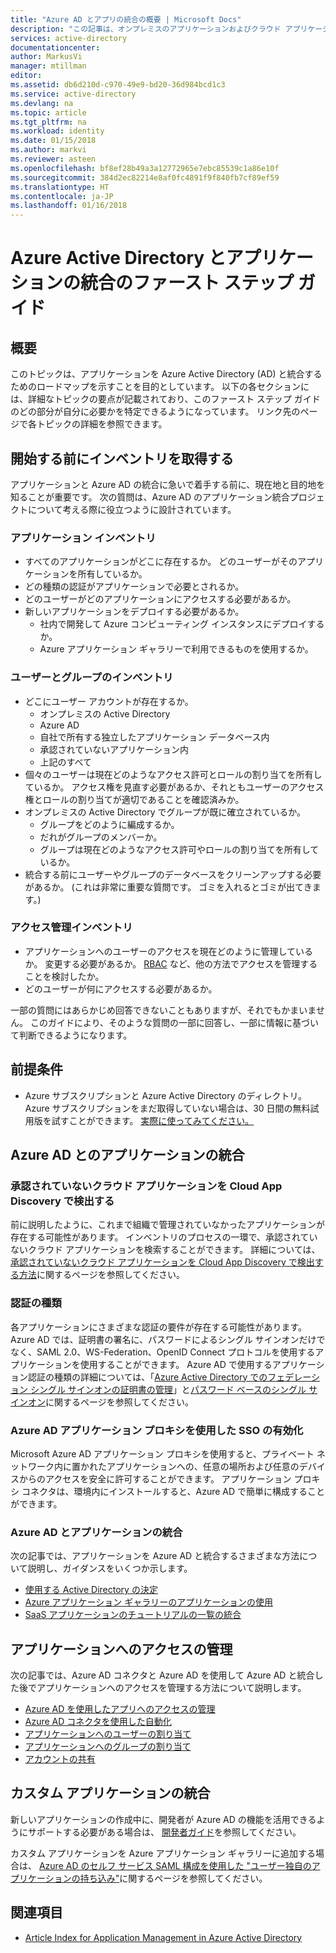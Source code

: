 ```yaml
---
title: "Azure AD とアプリの統合の概要 | Microsoft Docs"
description: "この記事は、オンプレミスのアプリケーションおよびクラウド アプリケーションと Azure Active Directory (AD) を統合するための概要ガイドです。"
services: active-directory
documentationcenter: 
author: MarkusVi
manager: mtillman
editor: 
ms.assetid: db6d210d-c970-49e9-bd20-36d984bcd1c3
ms.service: active-directory
ms.devlang: na
ms.topic: article
ms.tgt_pltfrm: na
ms.workload: identity
ms.date: 01/15/2018
ms.author: markvi
ms.reviewer: asteen
ms.openlocfilehash: bf8ef28b49a3a12772965e7ebc85539c1a86e10f
ms.sourcegitcommit: 384d2ec82214e8af0fc4891f9f840fb7cf89ef59
ms.translationtype: HT
ms.contentlocale: ja-JP
ms.lasthandoff: 01/16/2018
---
```

# <a name="integrating-azure-active-directory-with-applications-getting-started-guide"></a>Azure Active Directory とアプリケーションの統合のファースト ステップ ガイド
## <a name="overview"></a>概要
このトピックは、アプリケーションを Azure Active Directory (AD) と統合するためのロードマップを示すことを目的としています。 以下の各セクションには、詳細なトピックの要点が記載されており、このファースト ステップ ガイドのどの部分が自分に必要かを特定できるようになっています。  リンク先のページで各トピックの詳細を参照できます。

## <a name="before-you-begin-take-inventory"></a>開始する前にインベントリを取得する
アプリケーションと Azure AD の統合に急いで着手する前に、現在地と目的地を知ることが重要です。  次の質問は、Azure AD のアプリケーション統合プロジェクトについて考える際に役立つように設計されています。

### <a name="application-inventory"></a>アプリケーション インベントリ
* すべてのアプリケーションがどこに存在するか。 どのユーザーがそのアプリケーションを所有しているか。
* どの種類の認証がアプリケーションで必要とされるか。
* どのユーザーがどのアプリケーションにアクセスする必要があるか。
* 新しいアプリケーションをデプロイする必要があるか。
  * 社内で開発して Azure コンピューティング インスタンスにデプロイするか。
  * Azure アプリケーション ギャラリーで利用できるものを使用するか。

### <a name="user-and-group-inventory"></a>ユーザーとグループのインベントリ
* どこにユーザー アカウントが存在するか。
  * オンプレミスの Active Directory
  * Azure AD
  * 自社で所有する独立したアプリケーション データベース内
  * 承認されていないアプリケーション内
  * 上記のすべて
* 個々のユーザーは現在どのようなアクセス許可とロールの割り当てを所有しているか。 アクセス権を見直す必要があるか、それともユーザーのアクセス権とロールの割り当てが適切であることを確認済みか。
* オンプレミスの Active Directory でグループが既に確立されているか。
  * グループをどのように編成するか。
  * だれがグループのメンバーか。
  * グループは現在どのようなアクセス許可やロールの割り当てを所有しているか。
* 統合する前にユーザーやグループのデータベースをクリーンアップする必要があるか。  (これは非常に重要な質問です。 ゴミを入れるとゴミが出てきます。)

### <a name="access-management-inventory"></a>アクセス管理インベントリ
* アプリケーションへのユーザーのアクセスを現在どのように管理しているか。 変更する必要があるか。  [RBAC](role-based-access-control-configure.md) など、他の方法でアクセスを管理することを検討したか。
* どのユーザーが何にアクセスする必要があるか。

一部の質問にはあらかじめ回答できないこともありますが、それでもかまいません。  このガイドにより、そのような質問の一部に回答し、一部に情報に基づいて判断できるようになります。

## <a name="prerequisites"></a>前提条件
* Azure サブスクリプションと Azure Active Directory のディレクトリ。  Azure サブスクリプションをまだ取得していない場合は、30 日間の無料試用版を試すことができます。 [実際に使ってみてください。](https://azure.microsoft.com/trial/get-started-active-directory/)

## <a name="application-integration-with-azure-ad"></a>Azure AD とのアプリケーションの統合
### <a name="finding-unsanctioned-cloud-applications-with-cloud-app-discovery"></a>承認されていないクラウド アプリケーションを Cloud App Discovery で検出する
前に説明したように、これまで組織で管理されていなかったアプリケーションが存在する可能性があります。  インベントリのプロセスの一環で、承認されていないクラウド アプリケーションを検索することができます。 詳細については、 [承認されていないクラウド アプリケーションを Cloud App Discovery で検出する方法](active-directory-cloudappdiscovery-whatis.md)に関するページを参照してください。

### <a name="authentication-types"></a>認証の種類
各アプリケーションにさまざまな認証の要件が存在する可能性があります。 Azure AD では、証明書の署名に、パスワードによるシングル サインオンだけでなく、SAML 2.0、WS-Federation、OpenID Connect プロトコルを使用するアプリケーションを使用することができます。 Azure AD で使用するアプリケーション認証の種類の詳細については、「[Azure Active Directory でのフェデレーション シングル サインオンの証明書の管理](active-directory-sso-certs.md)」と[パスワード ベースのシングル サインオン](active-directory-appssoaccess-whatis.md)に関するページを参照してください。

### <a name="enabling-sso-with-azure-ad-app-proxy"></a>Azure AD アプリケーション プロキシを使用した SSO の有効化
Microsoft Azure AD アプリケーション プロキシを使用すると、プライベート ネットワーク内に置かれたアプリケーションへの、任意の場所および任意のデバイスからのアクセスを安全に許可することができます。 アプリケーション プロキシ コネクタは、環境内にインストールすると、Azure AD で簡単に構成することができます。

### <a name="integrating-applications-with-azure-ad"></a>Azure AD とアプリケーションの統合
次の記事では、アプリケーションを Azure AD と統合するさまざまな方法について説明し、ガイダンスをいくつか示します。

* [使用する Active Directory の決定](active-directory-administer.md)
* [Azure アプリケーション ギャラリーのアプリケーションの使用](active-directory-appssoaccess-whatis.md)
* [SaaS アプリケーションのチュートリアルの一覧の統合](active-directory-saas-tutorial-list.md)

## <a name="managing-access-to-applications"></a>アプリケーションへのアクセスの管理
次の記事では、Azure AD コネクタと Azure AD を使用して Azure AD と統合した後でアプリケーションへのアクセスを管理する方法について説明します。

* [Azure AD を使用したアプリへのアクセスの管理](active-directory-managing-access-to-apps.md)
* [Azure AD コネクタを使用した自動化](active-directory-saas-app-provisioning.md)
* [アプリケーションへのユーザーの割り当て](active-directory-applications-guiding-developers-assigning-users.md)
* [アプリケーションへのグループの割り当て](active-directory-applications-guiding-developers-assigning-groups.md)
* [アカウントの共有](active-directory-sharing-accounts.md)

## <a name="integrating-custom-applications"></a>カスタム アプリケーションの統合
新しいアプリケーションの作成中に、開発者が Azure AD の機能を活用できるようにサポートする必要がある場合は、 [開発者ガイド](active-directory-applications-guiding-developers-for-lob-applications.md)を参照してください。

カスタム アプリケーションを Azure アプリケーション ギャラリーに追加する場合は、 [Azure AD のセルフ サービス SAML 構成を使用した "ユーザー独自のアプリケーションの持ち込み"](https://cloudblogs.microsoft.com/enterprisemobility/2015/06/17/bring-your-own-app-with-azure-ad-self-service-saml-configuration-now-in-preview/)に関するページを参照してください。

## <a name="see-also"></a>関連項目
* [Article Index for Application Management in Azure Active Directory](active-directory-apps-index.md)

